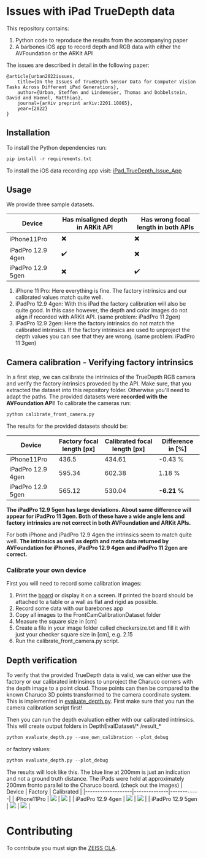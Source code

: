# Issues with iPad TrueDepth data
This repository contains:

1. Python code to reproduce the results from the accompanying paper 
2. A barbones iOS app to record depth and RGB data with either the AVFoundation or the ARKit API

The issues are described in detail in the following paper:

    @article{urban2022issues,
        title={On the Issues of TrueDepth Sensor Data for Computer Vision Tasks Across Different iPad Generations},
        author={Urban, Steffen and Lindemeier, Thomas and Dobbelstein, David and Haenel, Matthias},
        journal={arXiv preprint arXiv:2201.10865},
        year={2022}
    }

## Installation
To install the Python dependencies run:
```python
pip install -r requirements.txt
```

To install the iOS data recording app visit: [iPad_TrueDepth_Issue_App](https://github.com/ZEISS/iPad_TrueDepth_Issue_App)

## Usage
We provide three sample datasets.

| Device            | Has misaligned depth in ARKit API | Has wrong focal length in both APIs |
|-------------------|-----------------------------------|-------------------------------------|
| iPhone11Pro       | :heavy_multiplication_x:  | :heavy_multiplication_x: |
| iPadPro 12.9 4gen | :heavy_check_mark:  | :heavy_multiplication_x:  |
| iPadPro 12.9 5gen | :heavy_multiplication_x: |  :heavy_check_mark: |

 1. iPhone 11 Pro: Here everything is fine. The factory intrinsics and our calibrated values match quite well.
 2. iPadPro 12.9 4gen: With this iPad the factory calibration will also be quite good. In this case however, the depth and color images do not align if recorded with ARKit API. (same problem: iPadPro 11 2gen)
 3. iPadPro 12.9 2gen: Here the factory intrinsics do not match the calibrated intrinsics. If the factory intrinsics are used to unproject the depth values you can see that they are wrong. (same problem: iPadPro 11 3gen)

## Camera calibration - Verifying factory intrinsics
In a first step, we can calibrate the intrinsics of the TrueDepth RGB camera and verify the factory intrinsics proveded by the API. 
Make sure, that you extracted the dataset into this repository folder. Otherwise you'll need to adapt the paths.
The provided datasets were **recorded with the AVFoundation API**!
To calibrate the cameras run:
```python
python calibrate_front_camera.py
```

The results for the provided datasets should be:

| Device            | Factory focal length [px] | Calibrated focal length [px] | Difference in [%] |
|-------------------|--------------|------------|---------------|
| iPhone11Pro       | 436.5  | 434.61 | -0.43 % |
| iPadPro 12.9 4gen | 595.34  | 602.38 | 1.18 % |
| iPadPro 12.9 5gen | 565.12 | 530.04 | **-6.21 %** |

**The iPadPro 12.9 5gen has large deviations. About same difference will appear for iPadPro 11 3gen. Both of these have a wide angle lens and factory intrinsics are not correct in both AVFoundation and ARKit APIs.**

For both iPhone and iPadPro 12.9 4gen the intrinsics seem to match quite well. **The intrinsics as well as depth and meta data returned by AVFoundation for iPhones, iPadPro 12.9 4gen and iPadPro 11 2gen are correct.**

### Calibrate your own device
First you will need to record some calibration images:

1. Print the [board](resource/calib_board.png) or display it on a screen. If printed the board should be attached to a table or a wall as flat and rigid as possible.
2. Record some data with our barebones app
3. Copy all images to the FrontCamCalibrationDataset folder
4. Measure the square size in [cm]
5. Create a file in your image folder called checkersize.txt and fill it with just your checker square size in [cm], e.g. 2.15 
6. Run the calibrate_front_camera.py script.

## Depth verification
To verify that the provided TrueDepth data is valid, we can either use the factory or our calibrated intrinsincs to unproject the Charuco corners with the depth image to a point cloud. Those points can then be compared to the known Charuco 3D points transformed to the camera coordinate system. 
This is implemented in [evaluate_depth.py](evaluate_depth.py).
First make sure that you run the camera calibration script first!

Then you can run the depth evaluation either with our calibrated intrinsics.
This will create output folders in DepthEvalDataset/* /result_*
```python
python evaluate_depth.py --use_own_calibration --plot_debug
```
or factory values:
```python
python evaluate_depth.py --plot_debug
```

The results will look like this. The blue line at 200mm is just an indication and not a ground truth distance. The iPads were held at approximately 200mm fronto parallel to the Charuco board. (check out the images)
| Device            | Factory | Calibrated |
|-------------------|--------------|------------|
| iPhone11Pro       | <img src="./resource/depth_eval_res/iphone11_factory.svg">  | <img src="./resource/depth_eval_res/iphone11_own.svg"> |
| iPadPro 12.9 4gen | <img src="./resource/depth_eval_res/ipad12_4_factory.svg">  | <img src="./resource/depth_eval_res/ipad12_4_own.svg"> |
| iPadPro 12.9 5gen | <img src="./resource/depth_eval_res/ipad12_5_factory.svg">  | <img src="./resource/depth_eval_res/ipad12_5_own.svg"> |


# Contributing
To contribute you must sign the [ZEISS CLA](zeiss_cla.txt).
